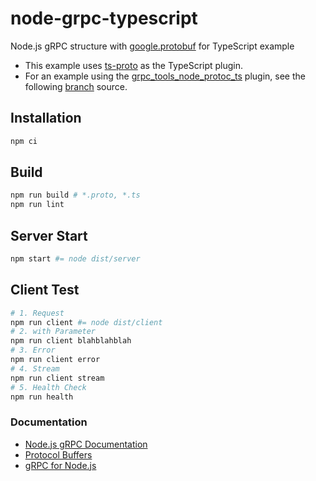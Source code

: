 # node-grpc-typescript

Node.js gRPC structure with [google.protobuf](https://developers.google.com/protocol-buffers/docs/reference/google.protobuf) for TypeScript example

- This example uses [ts-proto](https://github.com/stephenh/ts-proto) as the TypeScript plugin.
- For an example using the [grpc_tools_node_protoc_ts](https://github.com/agreatfool/grpc_tools_node_protoc_ts) plugin, see the following [branch](https://github.com/CatsMiaow/node-grpc-typescript/tree/grpc_tools_node_protoc_ts) source.

## Installation

```sh
npm ci
```

## Build

```sh
npm run build # *.proto, *.ts
npm run lint
```

## Server Start

```sh
npm start #= node dist/server
```

## Client Test

```sh
# 1. Request
npm run client #= node dist/client
# 2. with Parameter
npm run client blahblahblah
# 3. Error
npm run client error
# 4. Stream
npm run client stream
# 5. Health Check
npm run health
```

### Documentation

- [Node.js gRPC Documentation](https://grpc.io/grpc/node/grpc.html)
- [Protocol Buffers](https://developers.google.com/protocol-buffers/docs/proto3)
- [gRPC for Node.js](https://github.com/grpc/grpc-node)
